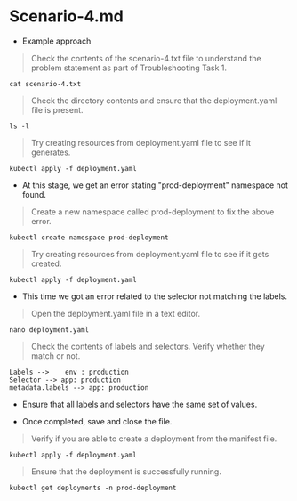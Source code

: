 # Scenario-4.md

-   Example approach


>  Check the contents of the scenario-4.txt file to understand the problem statement as part of Troubleshooting Task 1.
```shell
cat scenario-4.txt
```

>  Check the directory contents and ensure that the deployment.yaml file is present.
```shell
ls -l
```

>  Try creating resources from deployment.yaml file to see if it generates.
```shell
kubectl apply -f deployment.yaml
```

-   At this stage, we get an error stating "prod-deployment" namespace not found.

>  Create a new namespace called prod-deployment to fix the above error.
```shell
kubectl create namespace prod-deployment
```

>  Try creating resources from deployment.yaml file to see if it gets created.
```shell
kubectl apply -f deployment.yaml
```
-   This time we got an error related to the selector not matching the labels.

>  Open the deployment.yaml file in a text editor.
```shell
nano deployment.yaml
```

>  Check the contents of labels and selectors. Verify whether they match or not.
```shell
Labels -->    env : production
Selector --> app: production
metadata.labels --> app: production
```

-   Ensure that all labels and selectors have the same set of values.

-   Once completed, save and close the file.


>  Verify if you are able to create a deployment from the manifest file.
```shell
kubectl apply -f deployment.yaml
```

>  Ensure that the deployment is successfully running.
```shell
kubectl get deployments -n prod-deployment
```



